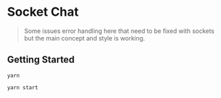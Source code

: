 # Socket Chat
> Some issues error handling here that need to be fixed with sockets but the main concept and style is working.

## Getting Started
`yarn`

`yarn start`
